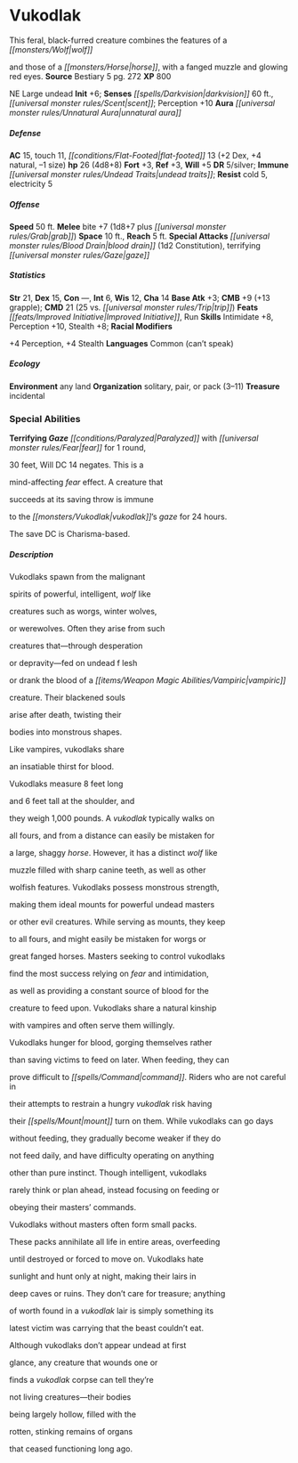 ﻿---
cssclass: [monsters]
title1: Vukodlak
desc_short: This feral, black-furred creature combines the features of a wolfand those
  of a horse, with a fanged muzzle and glowing red eyes.
title2: Vukodlak
CR: 3
sources:
- name: Bestiary 5
  page: 272
  link: http://paizo.com/products/btpy9g9x?Pathfinder-Roleplaying-Game-Bestiary-5
XP: 800
alignment: NE
size: Large
type: undead
initiative:
  bonus: 6
senses:
  darkvision: 60
  scent: true
auras:
- name: unnatural aura
AC:
  AC: 15
  touch: 11
  flat_footed: 13
  components:
    dex: 2
    natural: 4
    size: -1
HP:
  HP: 26
  long: 4d8+8
saves:
  fort: 3
  ref: 3
  will: 5
DR:
- amount: 5
  weakness: silver
immunities:
- undead traits
resistances:
  cold: 5
  electricity: 5
speeds:
  base: 50
attacks:
  melee:
  - - text: bite +7 (1d8+7 plus grab)
      entries:
      - - damage: 1d8+7
        - effect: grab
      attack: bite
      bonus:
      - 7
  special:
  - blood drain (1d2 Constitution)
  - terrifying gaze
space: 10
reach: 5
ability_scores:
  STR: 21
  DEX: 15
  CON:
  INT: 6
  WIS: 12
  CHA: 14
BAB: 3
CMB: 9
CMB_other: +13 grapple
CMD: 21
CMD_other: 25 vs. trip
feats:
- name: Improved Initiative
- name: Run
skills:
  Intimidate: 8
  Perception: 10
  Stealth: 8
  _racial_mods:
    Perception:
      _: 4
    Stealth:
      _: 4
languages:
- Common (can't speak)
ecology:
  environment: any land
  organization: solitary, pair, or pack (3-11)
  treasure_type: incidental
special_abilities:
  Terrifying Gaze: Paralyzed with fear for 1 round,30 feet, Will DC 14 negates. This
    is amind-affecting fear effect. A creature thatsucceeds at its saving throw is
    immuneto the vukodlak's gaze for 24 hours.The save DC is Charisma-based.
desc_long: |-
  Vukodlaks spawn from the malignantspirits of powerful, intelligent, wolf likecreatures such as worgs, winter wolves,or werewolves. Often they arise from suchcreatures that-through desperationor depravity-fed on undead f leshor drank the blood of a vampiriccreature. Their blackened soulsarise after death, twisting theirbodies into monstrous shapes.Like vampires, vukodlaks sharean insatiable thirst for blood.

  Vukodlaks measure 8 feet longand 6 feet tall at the shoulder, andthey weigh 1,000 pounds. A vukodlak typically walks onall fours, and from a distance can easily be mistaken fora large, shaggy horse. However, it has a distinct wolf likemuzzle filled with sharp canine teeth, as well as otherwolfish features. Vukodlaks possess monstrous strength,making them ideal mounts for powerful undead mastersor other evil creatures. While serving as mounts, they keepto all fours, and might easily be mistaken for worgs orgreat fanged horses. Masters seeking to control vukodlaksfind the most success relying on fear and intimidation,as well as providing a constant source of blood for thecreature to feed upon. Vukodlaks share a natural kinshipwith vampires and often serve them willingly.

  Vukodlaks hunger for blood, gorging themselves ratherthan saving victims to feed on later. When feeding, they canprove difficult to command. Riders who are not careful intheir attempts to restrain a hungry vukodlak risk havingtheir mount turn on them. While vukodlaks can go dayswithout feeding, they gradually become weaker if they donot feed daily, and have difficulty operating on anythingother than pure instinct. Though intelligent, vukodlaksrarely think or plan ahead, instead focusing on feeding orobeying their masters' commands.

  Vukodlaks without masters often form small packs.These packs annihilate all life in entire areas, overfeedinguntil destroyed or forced to move on. Vukodlaks hatesunlight and hunt only at night, making their lairs indeep caves or ruins. They don't care for treasure; anythingof worth found in a vukodlak lair is simply something itslatest victim was carrying that the beast couldn't eat.

  Although vukodlaks don't appear undead at firstglance, any creature that wounds one orfinds a vukodlak corpse can tell they'renot living creatures-their bodiesbeing largely hollow, filled with therotten, stinking remains of organsthat ceased functioning long ago.

---

# Vukodlak
This feral, black-furred creature combines the features of a _[[monsters/Wolf|wolf]]_

and those of a _[[monsters/Horse|horse]]_, with a fanged muzzle and glowing red eyes.
**Source** Bestiary 5 pg. 272
**XP** 800

NE Large undead
**Init** +6; **Senses** _[[spells/Darkvision|darkvision]]_ 60 ft., _[[universal monster rules/Scent|scent]]_; Perception +10
**Aura** _[[universal monster rules/Unnatural Aura|unnatural aura]]_

##### Defense

**AC** 15, touch 11, _[[conditions/Flat-Footed|flat-footed]]_ 13 (+2 Dex, +4 natural, –1 size)
**hp** 26 (4d8+8)
**Fort** +3, **Ref** +3, **Will** +5
**DR** 5/silver; **Immune** _[[universal monster rules/Undead Traits|undead traits]]_; **Resist** cold 5, electricity 5

##### Offense
**Speed** 50 ft.
**Melee** bite +7 (1d8+7 plus _[[universal monster rules/Grab|grab]]_)
**Space** 10 ft., **Reach** 5 ft.
**Special Attacks** _[[universal monster rules/Blood Drain|blood drain]]_ (1d2 Constitution), terrifying _[[universal monster rules/Gaze|gaze]]_

##### Statistics
**Str** 21, **Dex** 15, **Con** —, **Int** 6, **Wis** 12, **Cha** 14
**Base Atk** +3; **CMB** +9 (+13 grapple); **CMD** 21 (25 vs. _[[universal monster rules/Trip|trip]]_)
**Feats** _[[feats/Improved Initiative|Improved Initiative]]_, Run
**Skills** Intimidate +8, Perception +10, Stealth +8; **Racial Modifiers**

+4 Perception, +4 Stealth
**Languages** Common (can’t speak)

##### Ecology

**Environment** any land
**Organization** solitary, pair, or pack (3–11)
**Treasure** incidental

### Special Abilities

**Terrifying _Gaze_** _[[conditions/Paralyzed|Paralyzed]]_ with _[[universal monster rules/Fear|fear]]_ for 1 round,

30 feet, Will DC 14 negates. This is a

mind-affecting _fear_ effect. A creature that

succeeds at its saving throw is immune

to the _[[monsters/Vukodlak|vukodlak]]_’s _gaze_ for 24 hours.

The save DC is Charisma-based.

##### Description

Vukodlaks spawn from the malignant

spirits of powerful, intelligent, _wolf_ like

creatures such as worgs, winter wolves,

or werewolves. Often they arise from such

creatures that—through desperation

or depravity—fed on undead f lesh

or drank the blood of a _[[items/Weapon Magic Abilities/Vampiric|vampiric]]_

creature. Their blackened souls

arise after death, twisting their

bodies into monstrous shapes.

Like vampires, vukodlaks share

an insatiable thirst for blood.

Vukodlaks measure 8 feet long

and 6 feet tall at the shoulder, and

they weigh 1,000 pounds. A _vukodlak_ typically walks on

all fours, and from a distance can easily be mistaken for

a large, shaggy _horse_. However, it has a distinct _wolf_ like

muzzle filled with sharp canine teeth, as well as other

wolfish features. Vukodlaks possess monstrous strength,

making them ideal mounts for powerful undead masters

or other evil creatures. While serving as mounts, they keep

to all fours, and might easily be mistaken for worgs or

great fanged horses. Masters seeking to control vukodlaks

find the most success relying on _fear_ and intimidation,

as well as providing a constant source of blood for the

creature to feed upon. Vukodlaks share a natural kinship

with vampires and often serve them willingly.

Vukodlaks hunger for blood, gorging themselves rather

than saving victims to feed on later. When feeding, they can

prove difficult to _[[spells/Command|command]]_. Riders who are not careful in

their attempts to restrain a hungry _vukodlak_ risk having

their _[[spells/Mount|mount]]_ turn on them. While vukodlaks can go days

without feeding, they gradually become weaker if they do

not feed daily, and have difficulty operating on anything

other than pure instinct. Though intelligent, vukodlaks

rarely think or plan ahead, instead focusing on feeding or

obeying their masters’ commands.

Vukodlaks without masters often form small packs.

These packs annihilate all life in entire areas, overfeeding

until destroyed or forced to move on. Vukodlaks hate

sunlight and hunt only at night, making their lairs in

deep caves or ruins. They don’t care for treasure; anything

of worth found in a _vukodlak_ lair is simply something its

latest victim was carrying that the beast couldn’t eat.

Although vukodlaks don’t appear undead at first

glance, any creature that wounds one or

finds a _vukodlak_ corpse can tell they’re

not living creatures—their bodies

being largely hollow, filled with the

rotten, stinking remains of organs

that ceased functioning long ago.